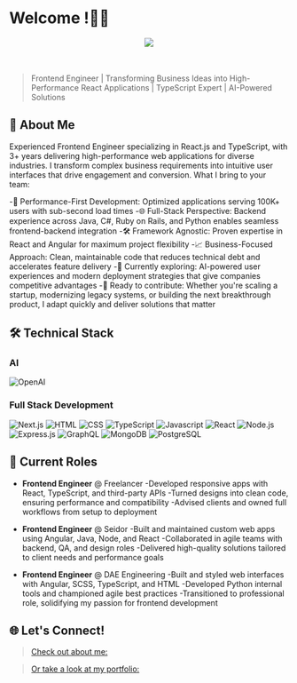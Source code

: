 # Welcome !👨‍💻

<center> <img src="DSREADME.gif"></center> <br><br>

> Frontend Engineer | Transforming Business Ideas into High-Performance React Applications | TypeScript Expert | AI-Powered Solutions

## 🎯 About Me

Experienced Frontend Engineer specializing in React.js and TypeScript, with 3+ years delivering high-performance web applications for diverse industries. I transform complex business requirements into intuitive user interfaces that drive engagement and conversion.
What I bring to your team:

-🚀 Performance-First Development: Optimized applications serving 100K+ users with sub-second load times
-🌐 Full-Stack Perspective: Backend experience across Java, C#, Ruby on Rails, and Python enables seamless frontend-backend integration
-🛠 Framework Agnostic: Proven expertise in React and Angular for maximum project flexibility
-📈 Business-Focused Approach: Clean, maintainable code that reduces technical debt and accelerates feature delivery
-🤖 Currently exploring: AI-powered user experiences and modern deployment strategies that give companies competitive advantages
-🙌 Ready to contribute: Whether you're scaling a startup, modernizing legacy systems, or building the next breakthrough product, I adapt quickly and deliver solutions that matter
## 🛠️ Technical Stack

### AI
![OpenAI](https://img.shields.io/badge/OpenAI-412991?style=for-the-badge&logo=openai&logoColor=white)

### Full Stack Development
![Next.js](https://img.shields.io/badge/Next.js-000000?style=for-the-badge&logo=next.js&logoColor=white)
![HTML](https://img.shields.io/badge/HTML-000000?style=for-the-badge&logo=html&logoColor=white)
![CSS](https://img.shields.io/badge/CSS-000000?style=for-the-badge&logo=css&logoColor=white)
![TypeScript](https://img.shields.io/badge/TypeScript-007ACC?style=for-the-badge&logo=typescript&logoColor=white)
![Javascript](https://img.shields.io/badge/JavaScript-007ACC?style=for-the-badge&logo=javascript&logoColor=white)
![React](https://img.shields.io/badge/React-20232A?style=for-the-badge&logo=react&logoColor=61DAFB)
![Node.js](https://img.shields.io/badge/Node.js-339933?style=for-the-badge&logo=node.js&logoColor=white)
![Express.js](https://img.shields.io/badge/Express.js-000000?style=for-the-badge&logo=express&logoColor=white)
![GraphQL](https://img.shields.io/badge/GraphQL-E10098?style=for-the-badge&logo=graphql&logoColor=white)
![MongoDB](https://img.shields.io/badge/MongoDB-47A248?style=for-the-badge&logo=mongodb&logoColor=white)
![PostgreSQL](https://img.shields.io/badge/PostgreSQL-316192?style=for-the-badge&logo=postgresql&logoColor=white)


## 🌟 Current Roles

- **Frontend Engineer** @ Freelancer
  -Developed responsive apps with React, TypeScript, and third-party APIs
  -Turned designs into clean code, ensuring performance and compatibility
  -Advised clients and owned full workflows from setup to deployment

- **Frontend Engineer** @ Seidor
  -Built and maintained custom web apps using Angular, Java, Node, and React
  -Collaborated in agile teams with backend, QA, and design roles
  -Delivered high-quality solutions tailored to client needs and performance goals

- **Frontend Engineer** @ DAE Engineering
  -Built and styled web interfaces with Angular, SCSS, TypeScript, and HTML
  -Developed Python internal tools and championed agile best practices
  -Transitioned to professional role, solidifying my passion for frontend development

## 🌐 Let's Connect!

>[Check out about me:](https://www.linkedin.com/in/valentin-froicu/)

>[Or take a look at my portfolio:](https://valentinfroicu.com/)

